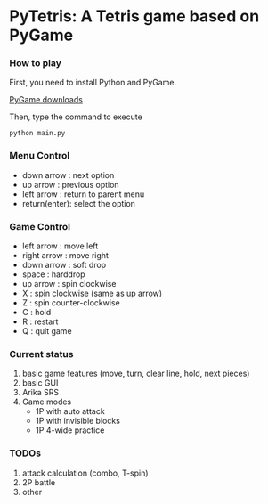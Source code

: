 # PyTetris: A Tetris game based on PyGame

### How to play

First, you need to install Python and PyGame. 

[PyGame downloads](http://www.pygame.org/download.shtml)

Then, type the command to execute

```
python main.py
```

### Menu Control
- down arrow   : next option
- up arrow     : previous option
- left arrow   : return to parent menu
- return(enter): select the option

### Game Control
- left arrow   : move left
- right arrow  : move right
- down arrow   : soft drop
- space        : harddrop
- up arrow     : spin clockwise
- X            : spin clockwise (same as up arrow)
- Z            : spin counter-clockwise
- C            : hold
- R            : restart
- Q            : quit game

### Current status
1. basic game features (move, turn, clear line, hold, next pieces)
2. basic GUI
3. Arika SRS
4. Game modes
   - 1P with auto attack
   - 1P with invisible blocks
   - 1P 4-wide practice

### TODOs
1. attack calculation (combo, T-spin)
2. 2P battle
3. other

